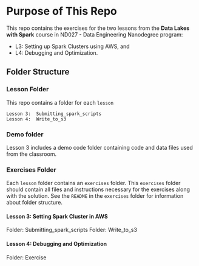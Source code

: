# Purpose of This Repo

This repo contains the exercises for the two lessons from the **Data Lakes with Spark** course in ND027 - Data Engineering Nanodegree program: 
* L3:  Setting up Spark Clusters using AWS, and 
* L4:  Debugging and Optimization.  

## Folder Structure

### Lesson Folder

This repo contains a folder for each `lesson`

```
Lesson 3:  Submitting_spark_scripts
Lesson 4:  Write_to_s3

```
### Demo folder

Lesson 3 includes a demo code folder containing code and data files used from the classroom.

### Exercises Folder

Each `lesson` folder contains an `exercises` folder. This `exercises` folder should contain all files and instructions necessary for the exercises along with the solution. See the `README` in the `exercises` folder for information about folder structure.

#### Lesson 3:  Setting Spark Cluster in AWS
Folder: Submitting_spark_scripts
Folder: Write_to_s3

#### Lesson 4:  Debugging and Optimization
Folder: Exercise 
